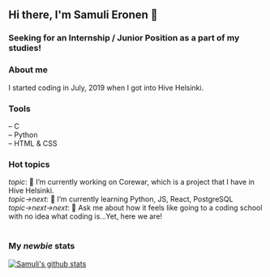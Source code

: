 ## Hi there, I'm Samuli Eronen 👋

### Seeking for an Internship / Junior Position as a part of my studies! <br>

### About me
I started coding in July, 2019 when I got into Hive Helsinki.<br>

### Tools
– C<br>
– Python<br>
– HTML & CSS<br>

### Hot topics
*topic*: 🔭 I’m currently working on Corewar, which is a project that I have in Hive Helsinki.<br>
*topic->next*: 🌱 I’m currently learning Python, JS, React, PostgreSQL<br>
*topic->next->next*: 💬 Ask me about how it feels like going to a coding school with no idea what coding is...Yet, here we are!<br><br>

### My *newbie* stats
[![Samuli's github stats](https://github-readme-stats.vercel.app/api?username=samulieronen&theme=dark&hide=prs)](https://github.com/anuraghazra/github-readme-stats)

<!--
**samulieronen/samulieronen** is a ✨ _special_ ✨ repository because its `README.md` (this file) appears on your GitHub profile.

Here are some ideas to get you started:

- 🔭 I’m currently working on ...
- 🌱 I’m currently learning ...
- 👯 I’m looking to collaborate on ...
- 🤔 I’m looking for help with ...
- 💬 Ask me about ...
- 📫 How to reach me: ...
- 😄 Pronouns: ...
- ⚡ Fun fact: ...
-->
